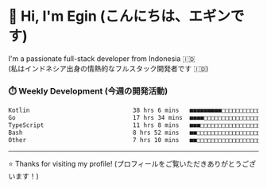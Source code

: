 # 👋 Hi, I'm Egin (こんにちは、エギンです)

I'm a passionate full-stack developer from Indonesia 🇮🇩  
(私はインドネシア出身の情熱的なフルスタック開発者です 🇮🇩)

### ⏱️ Weekly Development (今週の開発活動)

<!--START_SECTION:waka-->

```txt
Kotlin                             38 hrs 6 mins   ■■■■■■■■■□□□□□□□□□□□□□□□□   37.38 %
Go                                 17 hrs 34 mins  ■■■■□□□□□□□□□□□□□□□□□□□□□   17.24 %
TypeScript                         11 hrs 8 mins   ■■■□□□□□□□□□□□□□□□□□□□□□□   10.93 %
Bash                               8 hrs 52 mins   ■■□□□□□□□□□□□□□□□□□□□□□□□   08.71 %
Other                              7 hrs 10 mins   ■■□□□□□□□□□□□□□□□□□□□□□□□   07.03 %
```

<!--END_SECTION:waka-->

---

⭐️ Thanks for visiting my profile! (プロフィールをご覧いただきありがとうございます！)
